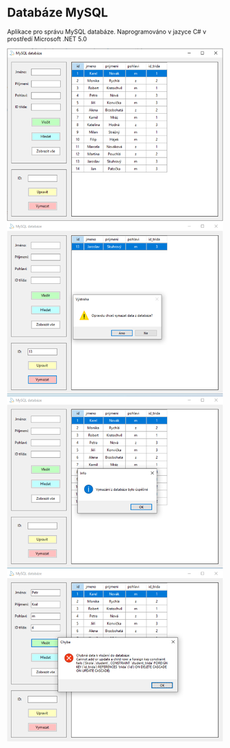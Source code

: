 # Databáze MySQL
Aplikace pro správu MySQL databáze. Naprogramováno v jazyce C# v prostředí Microsoft .NET 5.0

![Screenshot](DatabazeMySQL_1.png)
![Screenshot](DatabazeMySQL_2.png)
![Screenshot](DatabazeMySQL_3.png)
![Screenshot](DatabazeMySQL_4.png)
